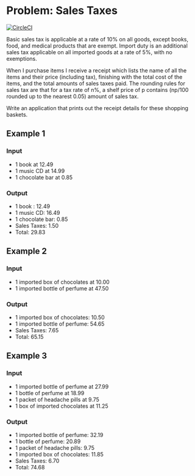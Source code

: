 # Problem: Sales Taxes

[![CircleCI](https://circleci.com/gh/gexplorer/lastminute/tree/master.svg?style=svg)](https://circleci.com/gh/gexplorer/lastminute/tree/master)

Basic sales tax is applicable at a rate of 10% on all goods, except books, food, and medical
products that are exempt. Import duty is an additional sales tax applicable on all imported goods
at a rate of 5%, with no exemptions.

When I purchase items I receive a receipt which lists the name of all the items and their price
(including tax), finishing with the total cost of the items, and the total amounts of sales taxes
paid. The rounding rules for sales tax are that for a tax rate of n%, a shelf price of p contains
(np/100 rounded up to the nearest 0.05) amount of sales tax.

Write an application that prints out the receipt details for these shopping baskets.

## Example 1

### Input

- 1 book at 12.49
- 1 music CD at 14.99
- 1 chocolate bar at 0.85

### Output

- 1 book : 12.49
- 1 music CD: 16.49
- 1 chocolate bar: 0.85
- Sales Taxes: 1.50
- Total: 29.83

## Example 2

### Input

- 1 imported box of chocolates at 10.00
- 1 imported bottle of perfume at 47.50

### Output

- 1 imported box of chocolates: 10.50
- 1 imported bottle of perfume: 54.65
- Sales Taxes: 7.65
- Total: 65.15

## Example 3

### Input

- 1 imported bottle of perfume at 27.99
- 1 bottle of perfume at 18.99
- 1 packet of headache pills at 9.75
- 1 box of imported chocolates at 11.25

### Output

- 1 imported bottle of perfume: 32.19
- 1 bottle of perfume: 20.89
- 1 packet of headache pills: 9.75
- 1 imported box of chocolates: 11.85
- Sales Taxes: 6.70
- Total: 74.68

